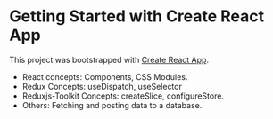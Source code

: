 # Getting Started with Create React App

This project was bootstrapped with [Create React App](https://github.com/facebook/create-react-app).

- React concepts: Components, CSS Modules.
- Redux Concepts: useDispatch, useSelector
- Reduxjs-Toolkit Concepts: createSlice, configureStore.
- Others: Fetching and posting data to a database.
